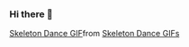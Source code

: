 ### Hi there 👋

<!--
**OETDZ/oetdz** is a ✨ _special_ ✨ repository because its `README.md` (this file) appears on your GitHub profile.

Here are some ideas to get you started:

- 🔭 I’m currently working on ...
- 🌱 I’m currently learning ...
- 👯 I’m looking to collaborate on ...
- 🤔 I’m looking for help with ...
- 💬 Ask me about ...
- 📫 How to reach me: ...
- 😄 Pronouns: ...
- ⚡ Fun fact: ...
-->
<div class="tenor-gif-embed" data-postid="24578055" data-share-method="host" data-aspect-ratio="1.11498" data-width="100%"><a href="https://tenor.com/view/skeleton-dance-gif-24578055">Skeleton Dance GIF</a>from <a href="https://tenor.com/search/skeleton+dance-gifs">Skeleton Dance GIFs</a></div> <script type="text/javascript" async src="https://tenor.com/embed.js"></script>
